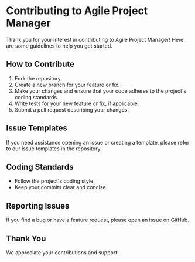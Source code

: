 # Contributing to Agile Project Manager

Thank you for your interest in contributing to Agile Project Manager! Here are some guidelines to help you get started.

## How to Contribute
1. Fork the repository.
2. Create a new branch for your feature or fix.
3. Make your changes and ensure that your code adheres to the project's coding standards.
4. Write tests for your new feature or fix, if applicable.
5. Submit a pull request describing your changes.

## Issue Templates
If you need assistance opening an issue or creating a template, please refer to our issue templates in the repository.

## Coding Standards
- Follow the project's coding style.
- Keep your commits clear and concise.

## Reporting Issues
If you find a bug or have a feature request, please open an issue on GitHub.

## Thank You
We appreciate your contributions and support!